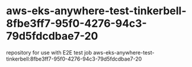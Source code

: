 # aws-eks-anywhere-test-tinkerbell-8fbe3ff7-95f0-4276-94c3-79d5fdcdbae7-20
repository for use with E2E test job aws-eks-anywhere-test-tinkerbell:8fbe3ff7-95f0-4276-94c3-79d5fdcdbae7-20

